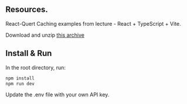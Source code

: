 
## Resources.

React-Quert Caching examples from lecture - React + TypeScript + Vite.

Download and unzip [this archive][code]



## Install & Run

In the root directory, run:

```bash
npm install
npm run dev
```
Update the .env file with your own API key.



[code]: ./archives/archive.zip
